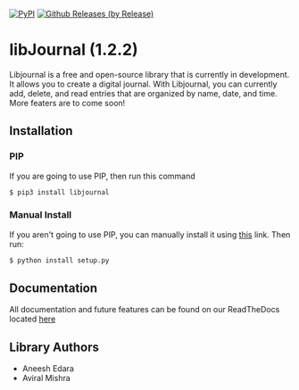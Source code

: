 [![PyPI](https://img.shields.io/badge/pypi-v1.2.2-red.svg?style=flat)](https://pypi.python.org/pypi/libjournal/1.2.2) [![Github Releases (by Release)](https://img.shields.io/badge/download-v1.2.2-green.svg?style=flat)](https://github.com/undystopia/libjournal/archive/1.2.2.tar.gz)

# libJournal (1.2.2)

Libjournal is a free and open-source library that is currently in development. It allows you to create a digital journal. With Libjournal, you can currently add, delete, and read entries that are organized by name, date, and time. More featers are to come soon!

## Installation

### PIP
If you are going to use PIP, then run this command
```python
$ pip3 install libjournal
```
### Manual Install
If you aren't going to use PIP, you can manually install it using [this](https://github.com/undystopia/libjournal/archive/1.2.2.tar.gz) link. Then run:
```python
$ python install setup.py
```
## Documentation
All documentation and future features can be found on our ReadTheDocs located [here](http://libj.readthedocs.io/en/latest/)

## Library Authors
 - Aneesh Edara
 - Aviral Mishra
